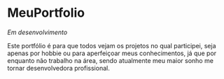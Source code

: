 # MeuPortfolio
*Em desenvolvimento*


Este portfólio é para que todos vejam os projetos no qual participei, seja apenas por hobbie ou para aperfeiçoar meus conhecimentos, já que por enquanto não trabalho na área, sendo atualmente meu maior sonho me tornar desenvolvedora profissional.

